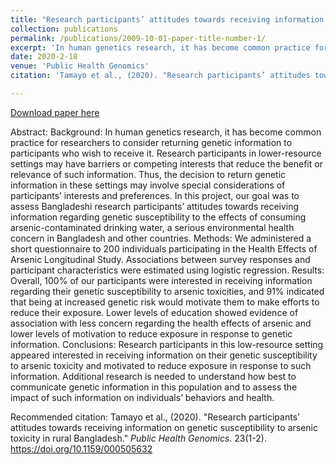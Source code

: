 ```yaml
---
title: "Research participants’ attitudes towards receiving information on genetic susceptibility to arsenic toxicity in rural Bangladesh"
collection: publications
permalink: /publications/2009-10-01-paper-title-number-1/
excerpt: 'In human genetics research, it has become common practice for researchers to consider returning genetic information to participants who wish to receive it. Research participants in lower-resource settings may have barriers or competing interests that reduce the benefit or relevance of such information. Thus, the decision to return genetic information in these settings may involve special considerations of participants’ interests and preferences. In this project, our goal was to assess Bangladeshi research participants’ attitudes towards receiving information regarding genetic susceptibility to the effects of consuming arsenic-contaminated drinking water, a serious environmental health concern in Bangladesh and other countries.'
date: 2020-2-18
venue: 'Public Health Genomics'
citation: 'Tamayo et al., (2020). "Research participants’ attitudes towards receiving information on genetic susceptibility to arsenic toxicity in rural Bangladesh." <i>Public Health Genomics</i>. 23(1-2). https://doi.org/10.1159/000505632'

---
```

[Download paper here](http://lizeth-tamayo.github.io/lizeth-tamayo/files/tamayo_ror_publichealthgenomics.pdf)

Abstract: Background: In human genetics research, it has become common practice for researchers to consider returning genetic information to participants who wish to receive it. Research participants in lower-resource settings may have barriers or competing interests that reduce the benefit or relevance of such information. Thus, the decision to return genetic information in these settings may involve special considerations of participants’ interests and preferences. In this project, our goal was to assess Bangladeshi research participants’ attitudes towards receiving information regarding genetic susceptibility to the effects of consuming arsenic-contaminated drinking water, a serious environmental health concern in Bangladesh and other countries. Methods: We administered a short questionnaire to 200 individuals participating in the Health Effects of Arsenic Longitudinal Study. Associations between survey responses and participant characteristics were estimated using logistic regression. Results: Overall, 100% of our participants were interested in receiving information regarding their genetic susceptibility to arsenic toxicities, and 91% indicated that being at increased genetic risk would motivate them to make efforts to reduce their exposure. Lower levels of education showed evidence of association with less concern regarding the health effects of arsenic and lower levels of motivation to reduce exposure in response to genetic information. Conclusions: Research participants in this low-resource setting appeared interested in receiving information on their genetic susceptibility to arsenic toxicity and motivated to reduce exposure in response to such information. Additional research is needed to understand how best to communicate genetic information in this population and to assess the impact of such information on individuals’ behaviors and health.

Recommended citation: Tamayo et al., (2020). "Research participants’ attitudes towards receiving information on genetic susceptibility to arsenic toxicity in rural Bangladesh." <i>Public Health Genomics</i>. 23(1-2). https://doi.org/10.1159/000505632
